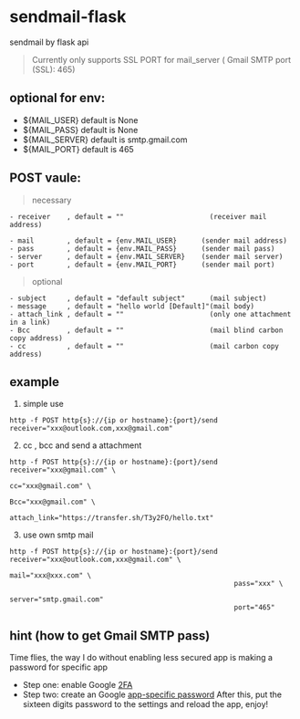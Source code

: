 # sendmail-flask
sendmail by flask api

>Currently only supports SSL PORT for mail_server ( Gmail SMTP port (SSL): 465)

## optional for env:
- ${MAIL_USER}     default is None
- ${MAIL_PASS}     default is None
- ${MAIL_SERVER}   default is smtp.gmail.com
- ${MAIL_PORT}     default is 465

## POST vaule:
>necessary
```
- receiver    , default = ""                     (receiver mail address)
```
```
- mail        , default = {env.MAIL_USER}      (sender mail address)
- pass        , default = {env.MAIL_PASS}      (sender mail pass)
- server      , default = {env.MAIL_SERVER}    (sender mail server)
- port        , default = {env.MAIL_PORT}      (sender mail port)
```
>optional
```
- subject     , default = "default subject"      (mail subject)
- message     , default = "hello world [Default]"(mail body)
- attach_link , default = ""                     (only one attachment in a link) 
- Bcc         , default = ""                     (mail blind carbon copy address)
- cc          , default = ""                     (mail carbon copy address)
```
## example 
1. simple use 
```
http -f POST http{s}://{ip or hostname}:{port}/send receiver="xxx@outlook.com,xxx@gmail.com"
```
2. cc , bcc and send a attachment
```
http -f POST http{s}://{ip or hostname}:{port}/send receiver="xxx@gmail.com" \
                                                     cc="xxx@gmail.com" \ 
                                                     Bcc="xxx@gmail.com" \
                                                     attach_link="https://transfer.sh/T3y2FO/hello.txt"
```
3. use own smtp mail
```
http -f POST http{s}://{ip or hostname}:{port}/send receiver="xxx@outlook.com,xxx@gmail.com" \
                                                       mail="xxx@xxx.com" \
                                                       pass="xxx" \
                                                       server="smtp.gmail.com"
                                                       port="465"
```


## hint (how to get Gmail SMTP pass)
Time flies, the way I do without enabling less secured app is making a password for specific app
- Step one: enable Google [2FA](https://myaccount.google.com/signinoptions/two-step-verification/enroll-welcome)
- Step two: create an Google [app-specific password](https://myaccount.google.com/apppasswords)
After this, put the sixteen digits password to the settings and reload the app, enjoy!
